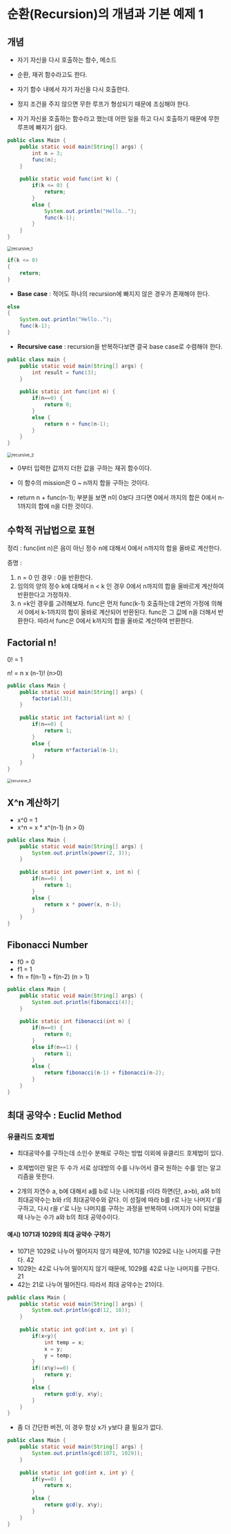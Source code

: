 # 순환(Recursion)의 개념과 기본 예제 1

## 개념

- 자기 자신을 다시 호출하는 함수, 메소드
- 순환, 재귀 함수라고도 한다.
- 자기 함수 내에서 자기 자신을 다시 호출한다.

- 정지 조건을 주지 않으면 무한 루프가 형성되기 때문에 조심해야 한다.
- 자기 자신을 호출하는 함수라고 했는데 어떤 일을 하고 다시 호출하기 때문에 무한 루프에 빠지기 쉽다.

```java
public class Main {
	public static void main(String[] args) {
		int n = 3; 
		func(n);
	}
	
	public static void func(int k) {
		if(k <= 0) {
			return;
		}
		else {
			System.out.println("Hello..");
			func(k-1);
		}
	}
}
```



<img src="images/recursive_1.PNG" alt="recursive_1" style="zoom: 67%;" />



```java
if(k <= 0)
{
	return;
}
```

- **Base case** : 적어도 하나의 recursion에 빠지지 않은 경우가 존재해야 한다.



```java
else
{
	System.out.println("Hello..");
	func(k-1);
}
```

- **Recursive case** : recursion을 반복하다보면 결국 base case로 수렴해야 한다.



```java
public class main {
	public static void main(String[] args) {
		int result = func(3);
	}
	
	public static int func(int n) {
		if(n==0) {
			return 0;
		}
		else {
			return n + func(n-1);
		}
	}
}
```



<img src="images/recursive_2.PNG" alt="recursive_2" style="zoom:67%;" />

- 0부터 입력한 값까지 더한 값을 구하는 재귀 함수이다.

- 이 함수의 mission은 0 ~ n까지 합을 구하는 것이다.
- return n + func(n-1); 부분을 보면 n이 0보다 크다면 0에서 까지의 합은 0에서 n-1까지의 합에 n을 더한 것이다.



## 수학적 귀납법으로 표현

정리 : func(int n)은 음이 아닌 정수 n에 대해서 0에서 n까지의 합을 올바로 계산한다.

증명 :

1. n = 0 인 경우 : 0을 반환한다.
2. 임의의 양의 정수 k에 대해서 n < k 인 경우 0에서 n까지의 합을 올바르게 계산하여 반환한다고 가정하자.
3. n =k인 경우를 고려해보자. func은 먼저 func(k-1) 호출하는데 2번의 가정에 의해서 0에서 k-1까지의 합이 올바로 계산되어 반환된다. func은 그 값에 n을 더해서 반환한다. 따라서 func은 0에서 k까지의 합을 올바로 계산하여 반환한다.



## Factorial n!

0! = 1

n! = n x (n-1)! (n>0)

```java
public class Main {
	public static void main(String[] args) {
		factorial(3);
	}
	
	public static int factorial(int n) {
        if(n==0) {
            return 1;
        }
        else {
            return n*factorial(n-1);
        }
    }
}
```



<img src="images/recursive_3.PNG" alt="recursive_3" style="zoom:60%;" />



## X^n 계산하기

- x^0 = 1
- x^n = x * x^(n-1) (n > 0)

```java
public class Main {
	public static void main(String[] args) {
		System.out.println(power(2, 3));
	}
	
	public static int power(int x, int n) {
		if(n==0) {
			return 1;
		}
		else {
			return x * power(x, n-1);
		}
	}
}
```



## Fibonacci Number

- f0 = 0
- f1 = 1
- fn = f(n-1) + f(n-2) (n > 1)

```java
public class Main {
	public static void main(String[] args) {
		System.out.println(fibonacci(4));
	}
	
	public static int fibonacci(int n) {
		if(n==0) {
            return 0;
        }
        else if(n==1) {
            return 1;
        }
        else {
            return fibonacci(n-1) + fibonacci(n-2);
        }
	}
}
```



## 최대 공약수 : Euclid Method

### 유클리드 호제법

- 최대공약수를 구하는데 소인수 분해로 구하는 방법 이외에 유클리드 호제법이 있다.

- 호제법이란 말은 두 수가 서로 상대방의 수를 나누어서 결국 원하는 수를 얻는 알고리즘을 뜻한다.

- 2개의 자연수 a, b에 대해서 a를 b로 나눈 나머지를 r이라 하면(단, a>b), a와 b의 최대공약수는 b와 r의 최대공약수와 같다. 이 성질에 따라 b를 r로 나눈 나머지 r'를 구하고, 다시 r을 r'로 나눈 나머지를 구하는 과정을 반복하여 나머지가 0이 되었을 때 나누는 수가 a와 b의 최대 공약수이다.

#### 예시) 1071과 1029의 최대 공약수 구하기

- 1071은 1029로 나누어 떨어지지 않기 때문에, 1071을 1029로 나눈 나머지를 구한다. 42
- 1029는 42로 나누어 떨어지지 않기 때문에, 1029를 42로 나눈 나머지를 구한다. 21
- 42는 21로 나누어 떨어진다. 따라서 최대 공약수는 21이다.

```java
public class Main {
	public static void main(String[] args) {
		System.out.println(gcd(12, 18));
	}
	
	public static int gcd(int x, int y) {
        if(x<y){
            int temp = x;
            x = y;
            y = temp;
        }
       	if((x%y)==0) {
            return y;
       	}
       	else { 
           	return gcd(y, x%y);
       	}
	}
}
```



- 좀 더 간단한 버전, 이 경우 항상 x가 y보다 클 필요가 없다.

```java
public class Main {
	public static void main(String[] args) {
		System.out.println(gcd(1071, 1029));
	}
	
	public static int gcd(int x, int y) {
        if(y==0) {
        	return x;
        }
        else {
        	return gcd(y, x%y);
        }
	}
}
```


